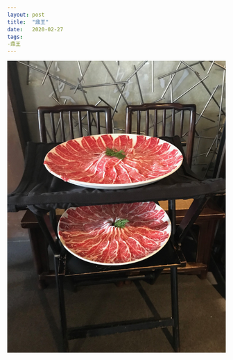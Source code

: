 ```yaml
---
layout: post
title:  "鼎王"
date:   2020-02-27
tags:
-鼎王
---
```

![鼎王](/assets/media/2020-02-27-hot-pot.jpeg)
